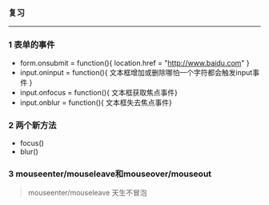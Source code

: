 ### 复习
--------
### 1 表单的事件
+ form.onsubmit = function(){  location.href = "http://www.baidu.com" }
+ input.oninput = function(){  文本框增加或删除哪怕一个字符都会触发input事件 } 
+ input.onfocus = function(){  文本框获取焦点事件}
+ input.onblur = function(){   文本框失去焦点事件}

### 2 两个新方法
+ focus()
+ blur()

### 3 mouseenter/mouseleave和mouseover/mouseout
> mouseenter/mouseleave 天生不冒泡